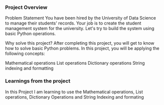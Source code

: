 ### Project Overview

 Problem Statement
You have been hired by the University of Data Science to manage their students' records. Your job is to create the student management system for the university. Let's try to build the system using basic Python operations.

Why solve this project?
After completing this project, you will get to know how to solve basic Python problems. In this project, you will be applying the following concepts:

Mathematical operations
List operations
Dictionary operations
String indexing and formatting


### Learnings from the project

 In this Project I am learning to use the Mathematical operations, List operations, Dictionary Operations and String Indexing and formating


